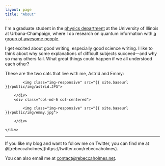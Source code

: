 ```yaml
---
layout: page
title: "About"
---
```


I'm a graduate student in the [physics department](http://physics.illinois.edu/) at the University of Illinois at Urbana-Champaign, where I do research on quantum information with [a group of awesome people](http://research.physics.illinois.edu/QI/Photonics/).

I get excited about good writing, especially good science writing. I like to think about why some explanations of difficult subjects succeed&mdash;and why so many others fail. What great things could happen if we all understood each other?

These are the two cats that live with me, Astrid and Emmy:
<div class="about">
<div class="container">
	<div class="row row-centered">
		<div class="col-md-6 col-centered">

			<img class="img-responsive" src="{{ site.baseurl }}/public/img/astrid.JPG">

		</div>
		<div class="col-md-6 col-centered">

			<img class="img-responsive" src="{{ site.baseurl }}/public/img/emmy.jpg">

		</div>
		
	</div>
</div>
</div>
<hr>
If you like my blog and want to follow me on Twitter, you can find me at @[rebeccaholmes](https://twitter.com/rebeccaholmes).

You can also email me at [contact@rebeccaholmes.net](mailto:contact@rebeccaholmes.net).